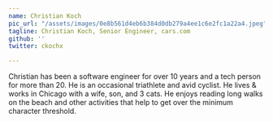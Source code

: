 ```yaml
---
name: Christian Koch
pic_url: "/assets/images/0e8b561d4eb6b384d0db279a4ee1c6e2fc1a22a4.jpeg"
tagline: Christian Koch, Senior Engineer, cars.com
github: ''
twitter: ckochx

---
```

Christian has been a software engineer for over 10 years and a tech person for more than 20. He is an occasional triathlete and avid cyclist. He lives & works in Chicago with a wife, son, and 3 cats. He enjoys reading long walks on the beach and other activities that help to get over the minimum character threshold.